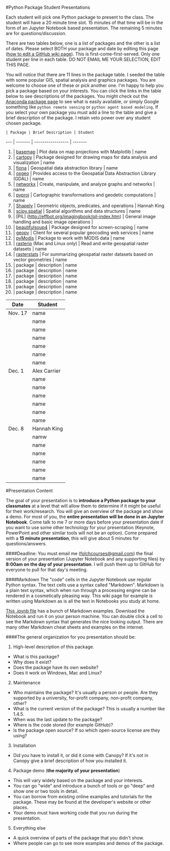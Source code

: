#Python Package Student Presentations

Each student will pick one Python package to present to the class.  The student will have a 20 minute time slot.  15 minutes of that time will be in the form of an Jupyter Notebook based presentation.  The remaining 5 minutes are for questions/discussion.

There are two tables below, one is a list of packages and the other is a list of dates.  Please select BOTH your package and date by editing this page ([how to edit a GitHub wiki page](https://help.github.com/articles/editing-wiki-pages-via-the-online-interface)).  This is first-come-first-served.  Only one student per line in each table. DO NOT EMAIL ME YOUR SELECTION, EDIT THIS PAGE.

You will notice that there are 11 lines in the package table.  I seeded the table with some popular GIS, spatial analysis and graphics packages. You are welcome to choose one of these or pick another one. I'm happy to help you pick a package based on your interests.  You can click the links in the table below to see descriptions of the packages.  You might check out the [Anaconda package page](https://docs.continuum.io/anaconda/pkg-docs) to see what is easily available, or simply Google something like `python remote sensing` or `python agent based modeling`. If you select your own package you must add a line to the table and give a brief description of the package. I retain veto power over any student chosen package.


    | Package | Brief Description | Student
--- | ------- | ----------------- | -------
1. | [basemap](http://matplotlib.org/basemap) | Plot data on map projections with Matplotlib | name
2. | [cartopy](http://scitools.org.uk/cartopy/docs/latest) | Package designed for drawing maps for data analysis and visualization | name
3. | [fiona](https://github.com/Toblerity/Fiona) | Geospatial data abstraction library |  name
4. | [osgeo](http://trac.osgeo.org/gdal/wiki/GdalOgrInPython) | Provides access to the Geospatial Data Abstraction Library (GDAL) | name
5. | [networkx](http://networkx.github.io) | Create, manipulate, and analyze graphs and networks |  name
6. | [pyproj](https://code.google.com/p/pyproj/) | Cartographic transformations and geodetic computations |  name
7. | [Shapely](https://github.com/Toblerity/Shapely) | Geometric objects, predicates, and operations |  Hannah King
8. | [scipy.spatial](http://docs.scipy.org/doc/scipy/reference/spatial.html) | Spatial algorithms and data structures |  name
10. | [PIL] (http://effbot.org/imagingbook/pil-index.htm) | General image handling and basic image operations |  
11.  | [beautifulsoup4](http://www.crummy.com/software/BeautifulSoup/) | Package designed for screen-scraping | name
12. | [geopy](https://github.com/geopy/geopy) | Client for several popular geocoding web services | name
13. | [pyModis](http://www.pymodis.org) | Package to work with MODIS data | name
14. | [rasterio](https://github.com/mapbox/rasterio) (Mac and Linux only) | Read and write geospatial raster datasets | name
15. | [rasterstats](http://pythonhosted.org/rasterstats/) | For summarizing geospatial raster datasets based on vector geometries | name
16. | package | description | name
17. | package | description | name
18. | package | description | name
19. | package | description | name
20. | package | description | name
21. | package | description | name


Date    | Student
----    | -------
Nov. 17 | name
        | name
        | name
        | name
        | name
        | name
        | name
Dec. 1  |Alex Carrier
        | name
        | name
        | name
        | name
        | name
        | name
Dec. 8  | Hannah King
        | namw
        | name
        | name
        | name
        | name
        | name

#Presentation Content

The goal of your presentation is to **introduce a Python package to your classmates** at a level that will allow them to determine if it might be useful for their work/research.  You will give an overview of the package and show a demo.  For most of you, the **entire presentation will be done in an Jupyter Notebook**.  Come talk to me 7 or more days before your presentation date if you want to use some other technology for your presentation (Keynote, PowerPoint and other similar tools will not be an option).  Come prepared with a **15 minute presentation**, this will give about 5 minutes for questions/answers.

####Deadline:
You must email me (folchcourses@gmail.com) the final version of your presentation (Jupyter Notebook and any supporting files) by **8:00am on the day of your presentation**.  I will push them up to GitHub for everyone to pull for that day's meeting.

####Markdown
The "code" cells in the Jupyter Notebook use regular Python syntax.  The text cells use a syntax called "Markdown".  Markdown is a plain text syntax, which when run through a processing engine can be rendered in a cosmetically pleasing way.  This wiki page for example is written using Markdown as is all the text in Notebooks you study at home.

[This .ipynb file](https://raw.githubusercontent.com/profjsb/python-bootcamp/master/Lectures/04_IPythonNotebookIntroduction/Markdown%20Cells.ipynb) has a bunch of Markdown examples.  Download the Notebook and run it on your person machine.  You can double click a cell to see the Markdown syntax that generates the nice looking output. There are many other Markdown cheat sheets and examples on the internet.


####The general organization for you presentation should be:
 1. High-level description of this package.
   * What is this package?
   * Why does it exist? 
   * Does the package have its own website?
   * Does it work on Windows, Mac and Linux?
 2. Maintenance
   * Who maintains the package?  It's usually a person or people. Are they supported by a university, for-profit company, non-profit company, other?
   * What is the current version of the package? This is usually a number like 1.4.5.
   * When was the last update to the package?
   * Where is the code stored (for example GitHub)?
   * Is the package open source? If so which open-source license are they using?
 3. Installation
   * Did you have to install it, or did it come with Canopy?  If it's not in Canopy give a brief description of how you installed it.
 4. Package demo (**the majority of your presentation**)
   * This will vary widely based on the package and your interests.
   * You can go "wide" and introduce a bunch of tools or go "deep" and show one or two tools in detail.
   * You can borrow from existing online examples and tutorials for the package.  These may be found at the developer's website or other places.
   * Your demo must have working code that you run during the presentation.
 5. Everything else
   * A quick overview of parts of the package that you didn't show.
   * Where people can go to see more examples and demos of the package.